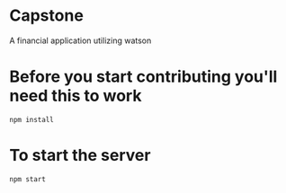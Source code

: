 # Capstone
A financial application utilizing watson

# Before you start contributing you'll need this to work

`npm install`

# To start the server
`npm start`
